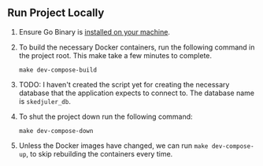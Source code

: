## Run Project Locally

1. Ensure Go Binary is [installed on your machine](https://go.dev/doc/install).

2. To build the necessary Docker containers, run the following command in the
   project root. This make take a few minutes to complete.

   `make dev-compose-build`

3. TODO: I haven't created the script yet for creating the necessary database
   that the application expects to connect to. The database name is `skedjuler_db`.

4. To shut the project down run the following command:

   `make dev-compose-down`

5. Unless the Docker images have changed, we can run `make dev-compose-up`, to
   skip rebuilding the containers every time.
